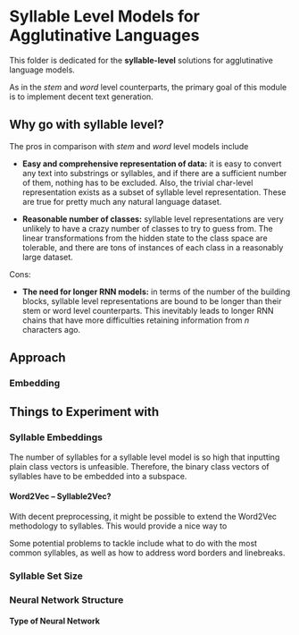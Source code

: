 # Syllable Level Models for Agglutinative Languages

This folder is dedicated for the __syllable-level__ solutions for agglutinative language models.

As in the _stem_ and _word_ level counterparts, the primary goal of this module is to implement decent text generation.

## Why go with syllable level?

The pros in comparison with _stem_ and _word_ level models include

* __Easy and comprehensive representation of data:__ it is easy to convert any text into substrings or syllables, and if there are a sufficient number of them, nothing has to be excluded. Also, the trivial char-level representation exists as a subset of syllable level representation. These are true for pretty much any natural language dataset. 

* __Reasonable number of classes:__ syllable level representations are very unlikely to have a crazy number of classes to try to guess from. The linear transformations from the hidden state to the class space are tolerable, and there are tons of instances of each class in a reasonably large dataset.

Cons:

* __The need for longer RNN models:__ in terms of the number of the building blocks, syllable level representations are bound to be longer than their stem or word level counterparts. This inevitably leads to longer RNN chains that have more difficulties retaining information from _n_ characters ago.


## Approach

### Embedding 

## Things to Experiment with

### Syllable Embeddings

The number of syllables for a syllable level model is so high that inputting plain class vectors is unfeasible. Therefore, the binary class vectors of syllables have to be embedded into a subspace.


#### Word2Vec – Syllable2Vec?

With decent preprocessing, it might be possible to extend the Word2Vec methodology to syllables. This would provide a nice way to 

Some potential problems to tackle include what to do with the most common syllables, as well as how to address word borders and linebreaks.

### Syllable Set Size


### Neural Network Structure

#### Type of Neural Network



